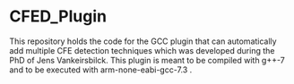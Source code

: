 # CFED_Plugin
This repository holds the code for the GCC plugin that can automatically add multiple CFE detection techniques which was developed during the PhD of Jens Vankeirsbilck.
This plugin is meant to be compiled with g++-7 and to be executed with arm-none-eabi-gcc-7.3 .
